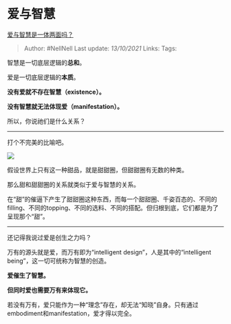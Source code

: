 # 爱与智慧
[爱与智慧是一体两面吗？](https://www.zhihu.com/question/491516479/answer/2163329171)

> Author: #NellNell 
Last update: *13/10/2021* 
Links:
Tags:    

智慧是一切底层逻辑的**总和**。

爱是一切底层逻辑的**本质**。

**没有爱就不存在智慧（existence）。**

**没有智慧就无法体现爱（manifestation）。**

所以，你说祂们是什么关系？

---

打个不完美的比喻吧。

![](https://pica.zhimg.com/50/v2-8af9d68241d07d7898a7c65cc91cb757_720w.jpg?source=1940ef5c)

假设世界上只有这一种甜品，就是甜甜圈，但甜甜圈有无数的种类。

那么甜和甜甜圈的关系就类似于爱与智慧的关系。

在“甜”的催逼下产生了甜甜圈这种东西，而每一个甜甜圈、千姿百态的、不同的filling、不同的topping、不同的选料、不同的搭配。但归根到底，它们都是为了呈现那个“甜”。

---

还记得我说过爱是创生之力吗？

万有的源头就是爱，而万有即为“intelligent design”，人是其中的“intelligent being”，这一切可统称为智慧的创造。

**爱催生了智慧。**

**但同时爱也需要万有来体现它。**

若没有万有，爱只能作为一种“理念”存在，却无法“知晓”自身。只有通过embodiment和manifestation，爱才得以完全。

